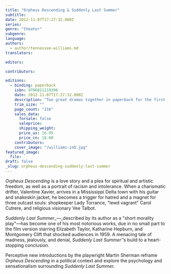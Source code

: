 ```yaml
---
title: "Orpheus Descending & Suddenly Last Summer"
subtitle:
date: 2012-11-07T17:27:32.000Z
series:
genre: "theater"
subgenre:
language:
authors:
  - author/tennessee-williams.md
translators:

editors:

contributors:

editions:
  - binding: paperback
    isbn: 9780811219396
    date: 2012-11-07T17:27:32.000Z
    description: "Two great dramas together in paperback for the first time "
    trim_size: ""
    page_count: "216"
    sales_data:
      forsale: false
      saleprice:
      shipping_weight:
      price_us: 16.95
      price_cn: 18.00
    contributors:
    cover_image: "/williams-inD.jpg"
featured_image:
  file:
draft: false
_slug: orpheus-descending-suddenly-last-summer
---
```


_Orpheus Descending_ is a love story and a plea for spiritual and artistic freedom, as well as a portrait of racism and intolerance. When a charismatic drifter, Valentine Xavier, arrives in a Mississippi Delta town with his guitar and snakeskin jacket, he becomes a trigger for hatred and a magnet for three outcast souls: shopkeeper Lady Torrance, "lewd vagrant" Carol Cutrere, and religious visionary Vee Talbot.

_Suddenly Last Summer__—_described by its author as a "short morality play"—has become one of his most notorious works, due in no small part to the film version starring Elizabeth Taylor, Katharine Hepburn, and Montgomery Clift that shocked audiences in 1959. A menacing tale of madness, jealously, and denial, _Suddenly Last Summer’_’s build to a heart-stopping conclusion.

Perceptive new introductions by the playwright Martin Sherman reframe _Orpheus Descending_ in a political context and explore the psychology and sensationalism surrounding _Suddenly Last Summer._

